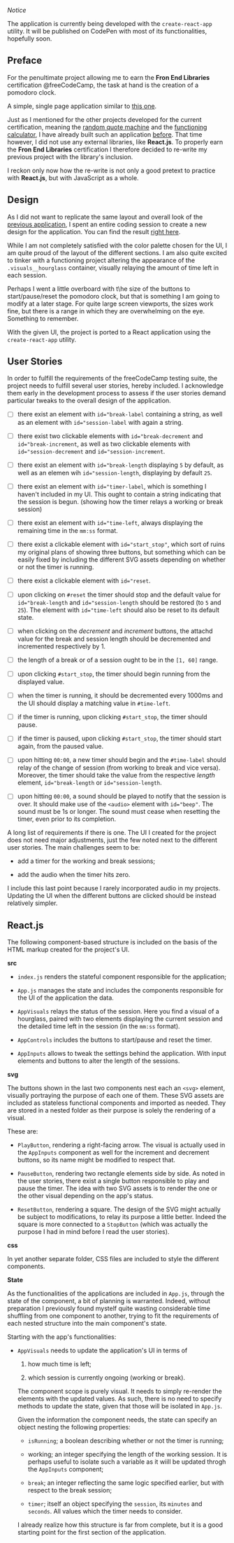 _Notice_

The application is currently being developed with the `create-react-app` utility. It will be published on CodePen with most of its functionalities, hopefully soon.

<!-- Link to the working pen right [here](ADD WORKING PEN URL) -->

## Preface

For the penultimate project allowing me to earn the **Fron End Libraries** certification @freeCodeCamp, the task at hand is the creation of a pomodoro clock.

A simple, single page application similar to [this one](https://codepen.io/freeCodeCamp/full/XpKrrW).

Just as I mentioned for the other projects developed for the current certification, meaning the [random quote machine](https://codepen.io/borntofrappe/pen/yqXOXG) and the [functioning calculator](https://codepen.io/borntofrappe/pen/OwxKEY), I have already built such an application [before](https://codepen.io/borntofrappe/full/PeKwOW/). That time however, I did not use any external libraries, like **React.js**. To properly earn the **Fron End Libraries** certification I therefore decided to re-write my previous project with the library's inclusion.

I reckon only now how the re-write is not only a good pretext to practice with **React.js**, but with JavaScript as a whole.

## Design

As I did not want to replicate the same layout and overall look of the [previous application](https://codepen.io/borntofrappe/full/PeKwOW/), I spent an entire coding session to create a new design for the application. You can find the result [right here](https://codepen.io/borntofrappe/pen/LBeMdy). 

While I am not completely satisfied with the color palette chosen for the UI, I am quite proud of the layout of the different sections. I am also quite excited to tinker with a functioning project altering the appearance of the `.visuals__hourglass` container, visually relaying the amount of time left in each session.

Perhaps I went a little overboard with t\he size of the buttons to start/pause/reset the pomodoro clock, but that is something I am going to modify at a later stage. For quite large screen viewports, the sizes work fine, but there is a range in which they are overwhelming on the eye. Something to remember.

With the given UI, the project is ported to a React application using the `create-react-app` utility.

## User Stories

In order to fulfill the requirements of the freeCodeCamp testing suite, the project needs to fulfill several user stories, hereby included. I acknowledge them early in the development process to assess if the user stories demand particular tweaks to the overall design of the application.

- [ ] there exist an element with `id="break-label` containing a string, as well as an element with `id="session-label` with again a string.

- [ ] there exist two clickable elements with `id="break-decrement` and `id="break-increment`, as well as two clickable elements with `id="session-decrement` and `id="session-increment`.

- [ ] there exist an element with `id="break-length` displaying `5` by default, as well as an elemen wih `id="session-length`, displaying by default `25`.

- [ ] there exist an element with `id="timer-label`, which is something I haven't included in my UI. This ought to contain a string indicating that the session is begun. (showing how the timer relays a working or break session)

- [ ] there exist an element with `id="time-left`, always displaying the remaining time in the `mm:ss` format.

- [ ] there exist a clickable element with `id="start_stop"`, which sort of ruins my original plans of showing three buttons, but something which can be easily fixed by including the different SVG assets depending on whether or not the timer is running.

- [ ] there exist a clickable element with `id="reset`.

- [ ] upon clicking on `#reset` the timer should stop and the default value for `id="break-length` and `id="session-length` should be restored (to `5` and `25`). The element with `id="time-left` should also be reset to its default state.

- [ ] when clicking on the _decrement_ and _increment_ buttons, the attachd value for the break and session length should be decremented and incremented respectively by 1.

- [ ] the length of a break or of a session ought to be in the `[1, 60]` range.

- [ ] upon clicking `#start_stop`, the timer should begin running from the displayed value.

- [ ] when the timer is running, it should be decremented every 1000ms and the UI should display a matching value in `#time-left`.

- [ ] if the timer is running, upon clicking `#start_stop`, the timer should pause. 

- [ ] if the timer is paused, upon clicking `#start_stop`, the timer should start again, from the paused value. 

- [ ] upon hitting `00:00`, a new timer should begin and the `#time-label` should relay of the change of session (from working to break and vice versa). Moreover, the timer should take the value from the respective _length_ element, `id="break-length` or `id="session-length`.

- [ ] upon hitting `00:00`, a sound should be played to notify that the session is over. It should make use of the `<audio>` element with `id="beep"`. The sound must be 1s or longer. The sound must cease when resetting the timer, even prior to its completion.

A long list of requirements if there is one. The UI I created for the project does not need major adjustments, just the few noted next to the different user stories. The main challenges seem to be:

- add a timer for the working and break sessions;

- add the audio when the timer hits zero.

I include this last point because I rarely incorporated audio in my projects. Updating the UI when the different buttons are clicked should be instead relatively simpler.

## React.js

The following component-based structure is included on the basis of the HTML markup created for the project's UI.

**src**

- `index.js` renders the stateful component responsible for the application;

- `App.js` manages the state and includes the components responsible for the UI of the application the data.

- `AppVisuals` relays the status of the session. Here you find a visual of a hourglass, paired with two elements displaying the current session and the detailed time left in the session (in the `mm:ss` format).

- `AppControls` includes the buttons to start/pause and reset the timer.

- `AppInputs` allows to tweak the settings behind the application. With input elements and buttons to alter the length of the sessions.

**svg**

The buttons shown in the last two components nest each an `<svg>` element, visually portraying the purpose of each one of them. These SVG assets are included as stateless functional components and imported as needed. They are stored in a nested folder as their purpose is solely the rendering of a visual.

These are:

- `PlayButton`, rendering a right-facing arrow. The visual is actually used in the `AppInputs` component as well for the increment and decrement buttons, so its name might be modified to respect that.

- `PauseButton`, rendering two rectangle elements side by side. As noted in the user stories, there exist a single button responsible to play and pause the timer. The idea with two SVG assets is to render the one or the other visual depending on the app's status.

- `ResetButton`, rendering a square. The design of the SVG might actually be subject to modifications, to relay its purpose a little better. Indeed the square is more connected to a `StopButton` (which was actually the purpose I had in mind before I read the user stories).

**css**

In yet another separate folder, CSS files are included to style the different components.

**State**

As the functionalities of the applications are included in `App.js`, through the state of the component, a bit of planning is warranted. Indeed, without preparation I previously found mystelf quite wasting considerable time shuffling from one component to another, trying to fit the requirements of each nested structure into the main component's state.

Starting with the app's functionalities:

- `AppVisuals` needs to update the application's UI in terms of 

  1. how much time is left;
  
  1. which session is currently ongoing (working or break). 
  
  The component scope is purely visual. It needs to simply re-render the elements with the updated values. As such, there is no need to specify methods to update the state, given that those will be isolated in `App.js`.

  Given the information the component needs, the state can specify an object nesting the following properties:

  - `isRunning`; a boolean describing whether or not the timer is running;

  - working; an integer specifying the length of the working session. It is perhaps useful to isolate such a variable as it wiill be updated throgh the `AppInputs` component;

  - `break`; an integer reflecting the same logic specified earlier, but with respect to the break session;

  - `timer`; itself an object specifying the `session`, its `minutes` and `seconds`. All values which the timer needs to consider. 
  
  I already realize how this structure is far from complete, but it is a good starting point for the first section of the application.